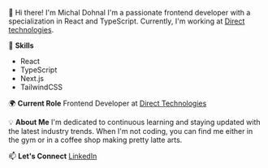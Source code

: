 👋 Hi there! I'm Michal Dohnal
I'm a passionate frontend developer with a specialization in React and TypeScript. Currently, I'm working at [Direct technologies](https://www.direct-technologies.cz/).

🚀 **Skills**

- React
- TypeScript
- Next.js
- TailwindCSS

🌍 **Current Role**
Frontend Developer at [Direct Technologies](https://www.direct-technologies.cz/)

💡 **About Me**
I'm dedicated to continuous learning and staying updated with the latest industry trends. When I'm not coding, you can find me either in the gym or in a coffee shop making pretty latte arts.

📫 **Let's Connect**
[LinkedIn](https://www.linkedin.com/in/michal-dohnal/)
